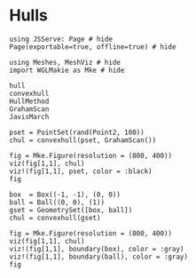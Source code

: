 # Hulls

```@example hull
using JSServe: Page # hide
Page(exportable=true, offline=true) # hide
```

```@example hull
using Meshes, MeshViz # hide
import WGLMakie as Mke # hide
```

```@docs
hull
convexhull
HullMethod
GrahamScan
JavisMarch
```

```@example hull
pset = PointSet(rand(Point2, 100))
chul = convexhull(pset, GrahamScan())

fig = Mke.Figure(resolution = (800, 400))
viz(fig[1,1], chul)
viz!(fig[1,1], pset, color = :black)
fig
```

```@example hull
box  = Box((-1, -1), (0, 0))
ball = Ball((0, 0), (1))
gset = GeometrySet([box, ball])
chul = convexhull(gset)

fig = Mke.Figure(resolution = (800, 400))
viz(fig[1,1], chul)
viz!(fig[1,1], boundary(box), color = :gray)
viz!(fig[1,1], boundary(ball), color = :gray)
fig
```
